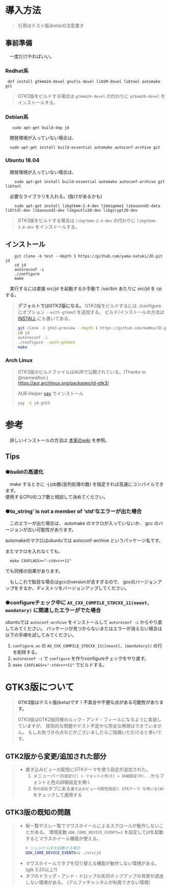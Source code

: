 
# 導入方法

> 引用はテスト版(beta)の注意書き

## 事前準備

　一度だけやればいい。

### Redhat系
`  dnf install gtkmm24-devel gnutls-devel libSM-devel libtool automake git `

> GTK3版をビルドする場合は `gtkmm24-devel` の代わりに `gtkmm30-devel` をインストールする。

### Debian系
`   sudo apt-get build-dep jd`

　開発環境が入っていない場合は、

`  sudo apt-get install build-essential automake autoconf-archive git`

### Ubuntu 18.04
　開発環境が入っていない場合は、

`    sudo apt-get install build-essential automake autoconf-archive git libtool`

　必要なライブラリを入れる。(抜けがあるかも)

`    sudo apt-get install libgtkmm-2.4-dev libmigemo1 libasound2-data libltdl-dev libasound2-dev libgnutls28-dev libgcrypt20-dev`

> GTK3版をビルドする場合は `libgtkmm-2.4-dev` の代わりに `libgtkmm-3.0-dev` をインストールする。

## インストール

```
    git clone -b test --depth 1 https://github.com/yama-natuki/JD.git jd  
    cd jd  
    autoreconf -i  
    ./configure  
    make
```

　実行するには直接 src/jd を起動するか手動で /usr/bin あたりに src/jd を cp する。

> **デフォルトではGTK2版になる。** GTK3版をビルドするには ./configure にオプション `--with-gtkmm3` を追加する。
> ビルド/インストールの方法は [INSTALL](./INSTALL) にも書いてある。
> ```sh
> git clone -b gtk3-preview --depth 1 https://github.com/ma8ma/JD.git jd
> cd jd
> autoreconf -i
> ./configure --with-gtkmm3
> make
> ```

### Arch Linux
> GTK3版のビルドファイルはAURで公開されている。(Thanks to @naniwaKun.)  
> https://aur.archlinux.org/packages/jd-gtk3/
>
> AUR Helper [yay](https://github.com/Jguer/yay) でインストール
> ```sh
> yay -S jd-gtk3
> ```

# 参考
　詳しいインストールの方法は [本家のwiki](https://ja.osdn.net/projects/jd4linux/wiki/OS%2f%E3%83%87%E3%82%A3%E3%82%B9%E3%83%88%E3%83%AA%E3%83%93%E3%83%A5%E3%83%BC%E3%82%B7%E3%83%A7%E3%83%B3%E5%88%A5%E3%82%A4%E3%83%B3%E3%82%B9%E3%83%88%E3%83%BC%E3%83%AB%E6%96%B9%E6%B3%95) を参照。


## Tips

### ●buildの高速化
　make するときに -j job数(並列処理の数) を指定すれば高速にコンパイルできます。  
使用するCPUのコア数と相談して決めてください。

###  ●to_string’ is not a member of ‘std’なエラーが出た場合
　このエラーが出た場合は、 automake のマクロが入っていないか、
gcc のバージョンが古い可能性があります。

automakeのマクロはubuntuでは autoconf-archive というパッケージ名です。

またマクロを入れなくても、

`   make CXXFLAGS+="-std=c++11" `

でも同様の効果があります。

　もしこれで駄目な場合はgccのversionが古すぎるので、
gccのバージョンアップをするか、ディストリをバージョンアップしてください。

### ●configureチェック中に `AX_CXX_COMPILE_STDCXX_11(noext, mandatory)` に関連したエラーがでた場合
ubuntuでは `autoconf-archive` をインストールして `autoreconf -i` からやり直してみてください。
パッケージが見つからないまたはエラーが消えない場合は以下の手順を試してみてください。

1. `configure.ac` の `AX_CXX_COMPILE_STDCXX_11([noext], [mandatory])` の行を削除する。
2. `autoreconf -i` で `configure` を作りconfigureチェックをやり直す。
3. `make CXXFLAGS+="-std=c++11"` でビルドする。


# GTK3版について

> **GTK3版はテスト版(beta)です！不具合や不便な点がある可能性があります。**
>
> GTK3版はGTK2版同様のルック・アンド・フィールになるように実装していますが、
> 技術的な問題やテスト不足から完全な再現はできていません。
> もしお気づきの点などがございましたらご指摘いただけると幸いです。

## GTK2版から変更/追加された部分
> * 書き込みビューの配色にGTKテーマを使う設定が追加された。
>   1. メニューバーの`設定(C) > フォントと色(F) > 詳細設定(R)...`からフォントと色の詳細設定を開く
>   2. `色の設定`タブにある`書き込みビューの配色設定に GTKテーマ を用いる(W)`をチェックして適用する

## GTK3版の既知の問題
> * 板一覧やスレ一覧でマウスホイールによるスクロールが動作しないことがある。
>   環境変数 `GDK_CORE_DEVICE_EVENTS=1` を設定してjdを起動するとマウスホイール機能が使える。
>   ```sh
>   # シェルからJDを起動する場合
>   GDK_CORE_DEVICE_EVENTS=1 ./src/jd
>   ```
> * マウスホイールでタブを切り替える機能が動作しない環境がある。(gtk 3.20以上?)
> * タブのドラッグ・アンド・ドロップの矢印ポップアップの背景が透過しない環境がある。
>   (アルファチャンネルが利用できない環境)
